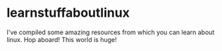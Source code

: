 # learnstuffaboutlinux
I've compiled some amazing resources from which you can learn about linux. Hop aboard! This world is huge!
